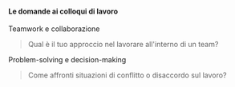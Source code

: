 #### Le domande ai colloqui di lavoro

Teamwork e collaborazione

> Qual è il tuo approccio nel lavorare all'interno di un team?


Problem-solving e decision-making

> Come affronti situazioni di conflitto o disaccordo sul lavoro?


<aside class="notes">
</aside>
